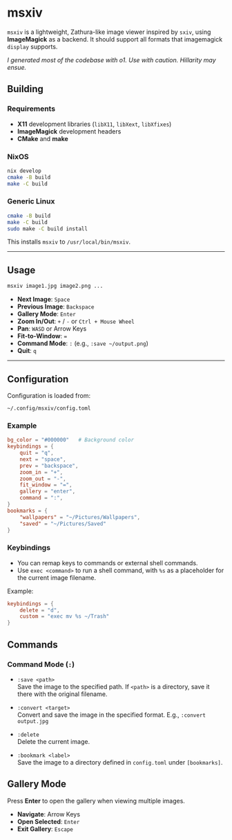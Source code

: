 # msxiv

`msxiv` is a lightweight, Zathura-like image viewer inspired by `sxiv`, using **ImageMagick** as a backend.
It should support all formats that imagemagick `display` supports.

*I generated most of the codebase with o1. Use with caution. Hillarity may ensue.*

## Building

### Requirements

- **X11** development libraries (`libX11`, `libXext`, `libXfixes`)
- **ImageMagick** development headers
- **CMake** and **make**

### NixOS

```sh
nix develop
cmake -B build
make -C build
```

### Generic Linux

```sh
cmake -B build
make -C build
sudo make -C build install
```

This installs `msxiv` to `/usr/local/bin/msxiv`.

---

## Usage

```sh
msxiv image1.jpg image2.png ...
```

- **Next Image**: `Space`
- **Previous Image**: `Backspace`
- **Gallery Mode**: `Enter`
- **Zoom In/Out**: `+` / `-` or `Ctrl + Mouse Wheel`
- **Pan**: `WASD` or Arrow Keys
- **Fit-to-Window**: `=`
- **Command Mode**: `:` (e.g., `:save ~/output.png`)
- **Quit**: `q`

---

## Configuration

Configuration is loaded from:

```
~/.config/msxiv/config.toml
```

### Example

```toml
bg_color = "#000000"   # Background color
keybindings = {
    quit = "q",
    next = "space",
    prev = "backspace",
    zoom_in = "+",
    zoom_out = "-",
    fit_window = "=",
    gallery = "enter",
    command = ":",
}
bookmarks = {
    "wallpapers" = "~/Pictures/Wallpapers",
    "saved" = "~/Pictures/Saved"
}
```

### Keybindings

- You can remap keys to commands or external shell commands.
- Use `exec <command>` to run a shell command, with `%s` as a placeholder for the current image filename.

Example:
```toml
keybindings = {
    delete = "d",
    custom = "exec mv %s ~/Trash"
}
```

## Commands

### Command Mode (`:`)

- `:save <path>`  
  Save the image to the specified path. If `<path>` is a directory, save it there with the original filename.

- `:convert <target>`  
  Convert and save the image in the specified format. E.g., `:convert output.jpg`

- `:delete`  
  Delete the current image.

- `:bookmark <label>`  
  Save the image to a directory defined in `config.toml` under `[bookmarks]`.

## Gallery Mode

Press **Enter** to open the gallery when viewing multiple images. 

- **Navigate**: Arrow Keys
- **Open Selected**: `Enter`
- **Exit Gallery**: `Escape`
